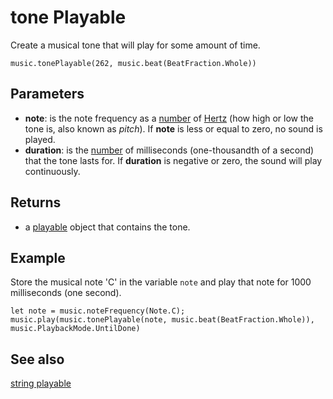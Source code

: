 # tone Playable

Create a musical tone that will play for some amount of time.

```sig
music.tonePlayable(262, music.beat(BeatFraction.Whole))
```

## Parameters

* **note**: is the note frequency as a [number](/types/number) of [Hertz](https://wikipedia.org/wiki/Hertz) (how high or low the tone is, also known as _pitch_). If **note** is less or equal to zero, no sound is played.
* **duration**: is the [number](/types/number) of milliseconds (one-thousandth of a second) that the tone lasts for. If **duration** is negative or zero, the sound will play continuously.

## Returns

* a [playable](/types/playable) object that contains the tone.

## Example

Store the musical note 'C' in the variable `note` and play that note for 1000 milliseconds (one second).

```blocks
let note = music.noteFrequency(Note.C);
music.play(music.tonePlayable(note, music.beat(BeatFraction.Whole)), music.PlaybackMode.UntilDone)
```

## See also

[string playable](/reference/music/string-playable)